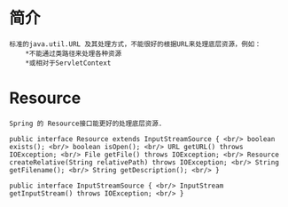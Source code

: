 # 简介
	标准的java.util.URL 及其处理方式，不能很好的根据URL来处理底层资源，例如：
		*不能通过类路径来处理各种资源
		*或相对于ServletContext 
# Resource
	Spring 的 Resource接口能更好的处理底层资源.

``public interface Resource extends InputStreamSource {	<br/>
	boolean exists(); <br/>
	boolean isOpen(); <br/>
	URL getURL() throws IOException; <br/>
	File getFile() throws IOException; <br/>
	Resource createRelative(String relativePath) throws IOException; <br/>
	String getFilename(); <br/>
	String getDescription(); <br/>
}``

``public interface InputStreamSource { <br/>
	InputStream getInputStream() throws IOException; <br/>
}``
